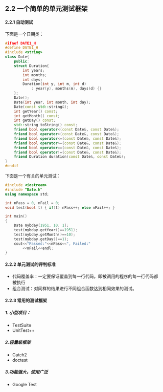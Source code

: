 ## 2.2 一个简单的单元测试框架

#### 2.2.1 自动测试

下面是一个日期类：

```C++
#ifnef DATE1_H
#define DATE1_H
#include <string>
class Date{
    public:
    struct Duration{
        int years;
        int months;
        int days;
        Duration(int y, int m, int d)
            : year(y), months(m), days(d) {}
    };
    Date();
    Date(int year, int month, int day);
    Date(const std::string&);
    int getYear() const;
    int getMonth() const;
    int getDay() const;
    std::string toString() const;
    friend bool operator<(const Date&, const Date&);
    friend bool operator>(const Date&, const Date&);
    friend bool operator<=(const Date&, const Date&);
    friend bool operator>=(const Date&, const Date&);
    friend bool operator==(const Date&, const Date&);
    friend bool operator!=(const Date&, const Date&);
    friend Duration duration(const Date&, const Date&);
}
#endif
```

下面是一个有关的单元测试：

```C++
#include <iostream>
#include "Date.h"
using namespace std;

int nPass = 0, nFail = 0;
void test(bool t) { if(t) nPass++; else nFail++; }

int main()
{
    Date mybday(1951, 10, 1);
    test(mybday.getYear()==1951);
    test(mybday.getMonth()==10);
    test(mybday.getDay()==1);
    cout<<"Passed:"<<nPass<<", Failed:"
        <<nFail<<endl;
}
```

#### 2.2.2 单元测试的评判标准

* 代码覆盖率：一定要保证覆盖到每一行代码，即被调用的程序的每一行代码都被执行
* 组合测试：对同样的结果进行不同组合函数达到相同效果的测试。

#### 2.2.3 常用的测试框架

##### 1. 小型项目：

* TestSuite
* UnitTest++

##### 2.轻量级框架

* Catch2
* doctest

##### 3.功能强大，使用广泛

* Google Test

